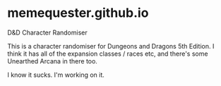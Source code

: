 # memequester.github.io
D&amp;D Character Randomiser

This is a character randomiser for Dungeons and Dragons 5th Edition. I think it has all of the expansion classes / races etc, and there's some Unearthed Arcana in there too.

I know it sucks. I'm working on it. 
